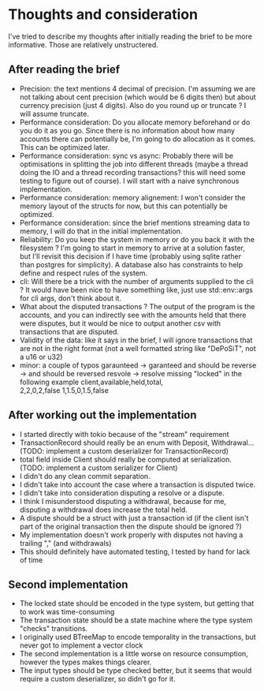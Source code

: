 # Thoughts and consideration

I've tried to describe my thoughts after initially reading the brief to be more informative.
Those are relatively unstructered.

## After reading the brief

- Precision: the text mentions 4 decimal of precision. I'm assuming we are not talking about cent precision (which would be 6 digits then) but about currency precision (just 4 digits). Also do you round up or truncate ? I will assume truncate.
- Performance consideration: Do you allocate memory beforehand or do you do it as you go. Since there is no information about how many accounts there can potentially be, I'm going to do allocation as it comes. This can be optimized later.
- Performance consideration: sync vs async: Probably there will be optimisations in splitting the job into different threads (maybe a thread doing the IO and a thread recording transactions? this will need some testing to figure out of course). I will start with a naive synchronous implementation.
- Performance consideration: memory alignement: I won't consider the memory layout of the structs for now, but this can potentially be optimized.
- Performance consideration: since the brief mentions streaming data to memory, I will do that in the initial implementation.
- Reliability: Do you keep the system in memory or do you back it with the filesystem ? I'm going to start in memory to arrive at a solution faster, but I'll revisit this decision if I have time (probably using sqlite rather than postgres for simplicity). A database also has constraints to help define and respect rules of the system.
- cli: Will there be a trick with the number of arguments supplied to the cli ? It would have been nice to have something like, just use std::env::args for cli args, don't think about it.
- What about the disputed transactions ? The output of the program is the accounts, and you can indirectly see with the amounts held that there were disputes, but it would be nice to output another csv with transactions that are disputed.
- Validity of the data: like it says in the brief, I will ignore transactions that are not in the right format (not a well formatted string like "DePoSiT", not a u16 or u32)
- minor: a couple of typos
    garaunteed -> garanteed
    and should be reverse -> and should be reversed 
    resvole -> resolve
    missing "locked" in the following example
        client,available,held,total,  
        2,2,0,2,false 
        1,1.5,0,1.5,false

## After working out the implementation

- I started directly with tokio because of the "stream" requirement
- TransactionRecord should really be an enum with Deposit, Withdrawal... (TODO: implement a custom deserializer for TransactionRecord)
- total field inside Client should really be computed at serialization. (TODO: implement a custom serializer for Client)
- I didn't do any clean commit separation.
- I didn't take into account the case where a transaction is disputed twice.
- I didn't take into consideration disputing a resolve or a dispute.
- I think I misunderstood disputing a withdrawal, because for me, disputing a withdrawal does increase the total held.
- A dispute should be a struct with just a transaction id (if the client isn't part of the original transaction then the dispute should be ignored ?)
- My implementation doesn't work properly with disputes not having a trailing "," (and withdrawals)
- This should definitely have automated testing, I tested by hand for lack of time 

## Second implementation

- The locked state should be encoded in the type system, but getting that to work was time-consuming
- The transaction state should be a state machine where the type system "checks" transitions.
- I originally used BTreeMap to encode temporality in the transactions, but never got to implement a vector clock
- The second implementation is a little worse on resource consumption, however the types makes things clearer.
- The input types should be type checked better, but it seems that would require a custom deserializer, so didn't go for it.
